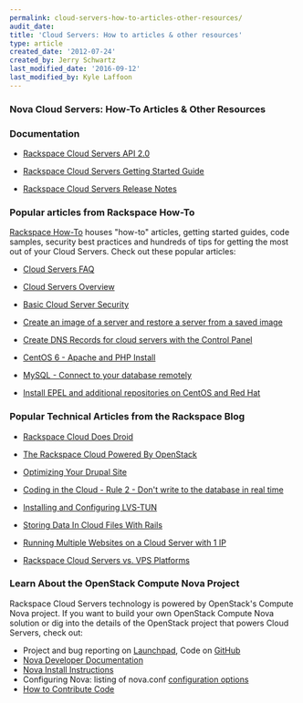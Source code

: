 ```yaml
---
permalink: cloud-servers-how-to-articles-other-resources/
audit_date:
title: 'Cloud Servers: How to articles & other resources'
type: article
created_date: '2012-07-24'
created_by: Jerry Schwartz
last_modified_date: '2016-09-12'
last_modified_by: Kyle Laffoon
---
```


### Nova Cloud Servers:  How-To Articles & Other Resources


### Documentation

-  [Rackspace Cloud Servers API 2.0](https://docs.rackspace.com/docs/cloud-servers/v2/developer-guide/)

-  [Rackspace Cloud Servers Getting Started Guide](https://docs.rackspace.com/docs/cloud-servers/v2/developer-guide/#document-getting-started)

-  [Rackspace Cloud Servers Release Notes](https://docs.rackspace.com/docs/cloud-servers/v2/developer-guide/#document-release-notes)

### Popular articles from Rackspace How-To

[Rackspace How-To](/how-to/) houses "how-to" articles, getting started guides, code samples, security best practices and hundreds of tips for getting the most out of your Cloud Servers. Check out these popular
articles:

- [Cloud Servers FAQ](/how-to/cloud-servers-faq)

- [Cloud Servers Overview](/how-to/getting-started-with-cloud-servers)

- [Basic Cloud Server Security](/how-to/basic-cloud-server-security)

- [Create an image of a server and restore a server from a saved image](/how-to/create-an-image-of-a-server-and-restore-a-server-from-a-saved-image)

- [Create DNS Records for cloud servers with the Control Panel](/how-to/create-dns-records-for-cloud-servers-with-the-control-panel)

- [CentOS 6 - Apache and PHP Install](/how-to/centos-6-apache-and-php-install)

- [MySQL - Connect to your database remotely](/how-to/mysql-connect-to-your-database-remotely)

- [Install EPEL and additional repositories on CentOS and Red Hat](/how-to/install-epel-and-additional-repositories-on-centos-and-red-hat)

### Popular Technical Articles from the Rackspace Blog

-  [Rackspace Cloud Does Droid](https://www.rackspace.com/blog/rackspace-cloud-does-droid/)

-  [The Rackspace Cloud Powered By OpenStack](https://www.rackspace.com/blog/next-generation-rackspace-cloud-servers/)

-  [Optimizing Your Drupal Site](https://www.rackspace.com/blog/optimizing-your-drupal-site/)

-  [Coding in the Cloud - Rule 2 - Don't write to the database in real time](https://www.rackspace.com/blog/coding-in-the-cloud-rule-2-dont-write-to-the-database-in-real-time/)

-  [Installing and Configuring LVS-TUN](https://www.rackspace.com/blog/installing-and-configuring-lvs-tun/)

-  [Storing Data In Cloud Files With Rails](https://www.rackspace.com/blog/storing-data-in-cloud-files-with-rails/)

-  [Running Multiple Websites on a Cloud Server with 1 IP](https://www.rackspace.com/blog/running-multiple-websites-on-a-cloud-server-with-1-ip/)

-  [Rackspace Cloud Servers vs. VPS Platforms](https://www.rackspace.com/blog/rackspace-cloud-servers-vs-vps-platforms/)

### Learn About the OpenStack Compute Nova Project

Rackspace Cloud Servers technology is powered
by OpenStack's Compute Nova project. If you want to build
your own OpenStack Compute Nova solution or dig into the details of the
OpenStack project that powers Cloud Servers, check out:

-   Project and bug reporting on [Launchpad](https://launchpad.net/nova), Code on [GitHub](https://github.com/openstack/nova)
-   [Nova Developer Documentation](https://nova.openstack.org/)
-   [Nova Install Instructions](https://wiki.openstack.org/InstallInstructions/Nova)
-   Configuring Nova: listing of nova.conf [configuration options](https://wiki.openstack.org/NovaConfigOptions)
-   [How to Contribute Code](https://wiki.openstack.org/HowToContribute)
